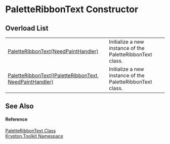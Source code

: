 # PaletteRibbonText Constructor


## Overload List
<table>
<tr>
<td><a href="71cb73f0-75da-9d62-5ddc-22dbdf5f7d37.md">PaletteRibbonText(NeedPaintHandler)</a></td>
<td>Initialize a new instance of the PaletteRibbonText class.</td></tr>
<tr>
<td><a href="5750556f-643e-1d61-1c0f-7b9813525041.md">PaletteRibbonText(IPaletteRibbonText, NeedPaintHandler)</a></td>
<td>Initialize a new instance of the PaletteRibbonText class.</td></tr>
</table>

## See Also


#### Reference
<a href="1052590a-5593-aced-b6c0-e81fbac73bf5.md">PaletteRibbonText Class</a>  
<a href="79d2eac2-21f4-54ff-7552-b20c33c30600.md">Krypton.Toolkit Namespace</a>  
